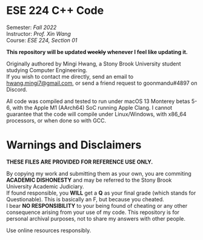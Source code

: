 # ESE 224 C++ Code
Semester: *Fall 2022*  
Instructor: *Prof. Xin Wang*  
Course: *ESE 224, Section 01*

**This repository will be updated ~~weekly~~ whenever I feel like updating it.**

Originally authored by Mingi Hwang, a Stony Brook University student studying Computer Engineering.  
If you wish to contact me directly, send an email to hwang.mingi7@gmail.com, or send a friend request to goonmandu#4897 on Discord.

All code was compiled and tested to run under macOS 13 Monterey betas 5-6, with the Apple M1 (AArch64) SoC running Apple Clang. I cannot guarantee that the code will compile under Linux/Windows, with x86_64 processors, or when done so with GCC.

# Warnings and Disclaimers
**THESE FILES ARE PROVIDED FOR REFERENCE USE ONLY.**

By copying my work and submitting them as your own, you are commiting **ACADEMIC DISHONESTY** and may be referred to the Stony Brook University Academic Judiciary.  
If found responsible, you **WILL** get a **Q** as your final grade (which stands for Questionable). This is basically an F, but because you cheated.  
I bear **NO RESPONSIBILITY** to your being found of cheating or any other consequence arising from your use of my code. This repository is for personal archival purposes, not to share my answers with other people.

Use online resources responsibly.